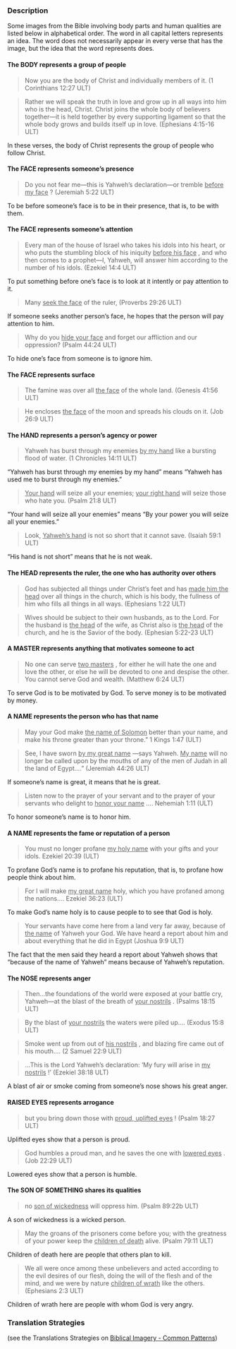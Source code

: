 
### Description

Some images from the Bible involving body parts and human qualities are listed below in alphabetical order. The word in all capital letters represents an idea. The word does not necessarily appear in every verse that has the image, but the idea that the word represents does.

#### The BODY represents a group of people

> Now you are the body of Christ and individually members of it. (1 Corinthians 12:27 ULT)

<blockquote> Rather we will speak the truth in love and grow up in all ways into him who is the head, Christ. Christ joins the whole body of believers together—it is held together by every supporting ligament so that the whole body grows and builds itself up in love. (Ephesians 4:15-16 ULT) </blockquote> 

In these verses, the body of Christ represents the group of people who follow Christ.


#### The FACE represents someone’s presence

> Do you not fear me—this is Yahweh’s declaration—or tremble <u> before my face</u> ? (Jeremiah 5:22 ULT)

To be before someone’s face is to be in their presence, that is, to be with them.

#### The FACE represents someone’s attention

> Every man of the house of Israel who takes his idols into his heart, or who puts the stumbling block of his iniquity <u> before his face</u> , and who then comes to a prophet—I, Yahweh, will answer him according to the number of his idols. (Ezekiel 14:4 ULT)

To put something before one’s face is to look at it intently or pay attention to it.

> Many <u> seek the face</u> of the ruler, (Proverbs 29:26 ULT)

If someone seeks another person’s face, he hopes that the person will pay attention to him.

> Why do you <u> hide your face</u> and forget our affliction and our oppression?  (Psalm 44:24 ULT)

To hide one’s face from someone is to ignore him.

#### The FACE represents surface

> The famine was over all <u> the face</u> of the whole land. (Genesis 41:56 ULT)

<blockquote> He encloses <u> the face</u> of the moon and spreads his clouds on it. (Job 26:9 ULT) </blockquote> 


#### The HAND represents a person’s agency or power

> Yahweh has burst through my enemies <u> by my hand</u> like a bursting flood of water. (1 Chronicles 14:11 ULT)

“Yahweh has burst through my enemies by my hand” means “Yahweh has used me to burst through my enemies.”

> <u> Your hand</u> will seize all your enemies; <u> your right hand</u> will seize those who hate you. (Psalm 21:8 ULT)

“Your hand will seize all your enemies” means “By your power you will seize all your enemies.”

> Look, <u> Yahweh’s hand</u> is not so short that it cannot save. (Isaiah 59:1 ULT)

“His hand is not short” means that he is not weak.

#### The HEAD represents the ruler, the one who has authority over others

> God has subjected all things under Christ’s feet and has <u> made him the head</u> over all things in the church, which is his body, the fullness of him who fills all things in all ways. (Ephesians 1:22 ULT)


<blockquote> Wives should be subject to their own husbands, as to the Lord. For the husband is <u> the head</u> of the wife, as Christ also is <u> the head</u> of the church, and he is the Savior of the body. (Ephesian 5:22-23 ULT)</blockquote> 


#### A MASTER represents anything that motivates someone to act

> No one can serve <u> two masters</u> , for either he will hate the one and love the other, or else he will be devoted to one and despise the other. You cannot serve God and wealth. (Matthew 6:24 ULT)

To serve God is to be motivated by God. To serve money is to be motivated by money.

#### A NAME represents the person who has that name

> May your God make <u> the name of Solomon</u> better than your name, and make his throne greater than your throne.” 1 Kings 1:47 (ULT)


<blockquote> See, I have sworn <u> by my great name</u> —says Yahweh. <u> My name</u> will no longer be called upon by the mouths of any of the men of Judah in all the land of Egypt….”  (Jeremiah 44:26 ULT) </blockquote> 


If someone’s name is great, it means that he is great.

> Listen now to the prayer of your servant and to the prayer of your servants who delight to <u> honor your name</u> …. Nehemiah 1:11 (ULT)


To honor someone’s name is to honor him.

#### A NAME represents the fame or reputation of a person

> You must no longer profane <u> my holy name</u> with your gifts and your idols. Ezekiel 20:39 (ULT)


To profane God’s name is to profane his reputation, that is, to profane how people think about him.

> For I will make <u> my great name</u> holy, which you have profaned among the nations…. Ezekiel 36:23 (ULT)


To make God’s name holy is to cause people to to see that God is holy.

> Your servants have come here from a land very far away, because of <u> the name</u> of Yahweh your God. We have heard a report about him and about everything that he did in Egypt (Joshua 9:9 ULT)


The fact that the men said they heard a report about Yahweh shows that “because of the name of Yahweh” means because of Yahweh’s reputation.

#### The NOSE represents anger

> Then…the foundations of the world were exposed at your battle cry, Yahweh—at the blast of the breath of <u> your nostrils</u> . (Psalms 18:15 ULT)


<blockquote> By the blast of <u> your nostrils</u> the waters were piled up….  (Exodus 15:8 ULT)</blockquote> 


> Smoke went up from out of <u> his nostrils</u> , and blazing fire came out of his mouth…. (2 Samuel 22:9 ULT)


<blockquote> …This is the Lord Yahweh’s declaration: ‘My fury will arise in <u> my nostrils</u> !’  (Ezekiel 38:18 ULT)</blockquote> 


A blast of air or smoke coming from someone’s nose shows his great anger.

#### RAISED EYES represents arrogance

> but you bring down those with <u> proud, uplifted eyes</u> !  (Psalm 18:27 ULT)


Uplifted eyes show that a person is proud.

> God humbles a proud man, and he saves the one with <u> lowered eyes</u> . (Job 22:29 ULT)


Lowered eyes show that a person is humble.

#### The SON OF SOMETHING shares its qualities

> no <u> son of wickedness</u> will oppress him. (Psalm 89:22b ULT)


A son of wickedness is a wicked person.

> May the groans of the prisoners come before you;
> with the greatness of your power keep the <u> children of death</u> alive. (Psalm 79:11 ULT)


Children of death here are people that others plan to kill.

> We all were once among these unbelievers and acted according to the evil desires of our flesh, doing the will of the flesh and of the mind, and we were by nature <u> children of wrath</u> like the others. (Ephesians 2:3 ULT)


Children of wrath here are people with whom God is very angry.

### Translation Strategies

(see the Translations Strategies on [Biblical Imagery - Common Patterns](../bita-part1/01.md))
